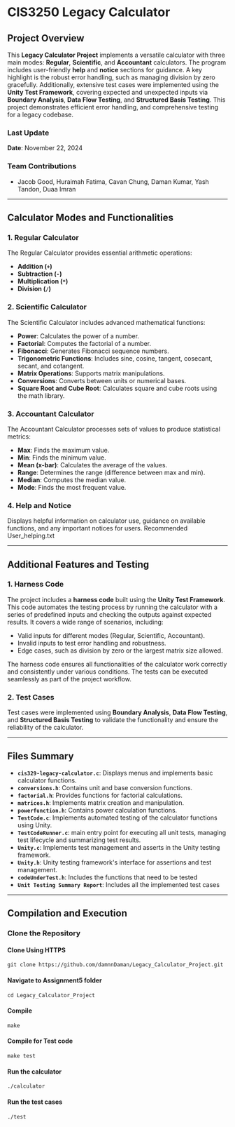 # CIS3250 Legacy Calculator

## Project Overview

This **Legacy Calculator Project** implements a versatile calculator with three main modes: **Regular**, **Scientific**, and **Accountant** calculators. The program includes user-friendly **help** and **notice** sections for guidance. A key highlight is the robust error handling, such as managing division by zero gracefully. Additionally, extensive test cases were implemented using the **Unity Test Framework**, covering expected and unexpected inputs via **Boundary Analysis**, **Data Flow Testing**, and **Structured Basis Testing**. This project demonstrates efficient error handling, and comprehensive testing for a legacy codebase.

### Last Update

**Date**: November 22, 2024

### Team Contributions

- Jacob Good, Huraimah Fatima, Cavan Chung, Daman Kumar, Yash Tandon, Duaa Imran

---

## Calculator Modes and Functionalities

### 1. Regular Calculator

The Regular Calculator provides essential arithmetic operations:

- **Addition (`+`)**
- **Subtraction (`-`)**
- **Multiplication (`*`)**
- **Division (`/`)**

### 2. Scientific Calculator

The Scientific Calculator includes advanced mathematical functions:

- **Power**: Calculates the power of a number.
- **Factorial**: Computes the factorial of a number.
- **Fibonacci**: Generates Fibonacci sequence numbers.
- **Trigonometric Functions**: Includes sine, cosine, tangent, cosecant, secant, and cotangent.
- **Matrix Operations**: Supports matrix manipulations.
- **Conversions**: Converts between units or numerical bases.
- **Square Root and Cube Root**: Calculates square and cube roots using the math library.

### 3. Accountant Calculator

The Accountant Calculator processes sets of values to produce statistical metrics:

- **Max**: Finds the maximum value.
- **Min**: Finds the minimum value.
- **Mean (x-bar)**: Calculates the average of the values.
- **Range**: Determines the range (difference between max and min).
- **Median**: Computes the median value.
- **Mode**: Finds the most frequent value.

### 4. Help and Notice

Displays helpful information on calculator use, guidance on available functions, and any important notices for users. Recommended User_helping.txt

---

## Additional Features and Testing

### 1. **Harness Code**

The project includes a **harness code** built using the **Unity Test Framework**. This code automates the testing process by running the calculator with a series of predefined inputs and checking the outputs against expected results. It covers a wide range of scenarios, including:

- Valid inputs for different modes (Regular, Scientific, Accountant).
- Invalid inputs to test error handling and robustness.
- Edge cases, such as division by zero or the largest matrix size allowed.

The harness code ensures all functionalities of the calculator work correctly and consistently under various conditions. The tests can be executed seamlessly as part of the project workflow.

### 2. **Test Cases**

Test cases were implemented using **Boundary Analysis**, **Data Flow Testing**, and **Structured Basis Testing** to validate the functionality and ensure the reliability of the calculator.

---

## Files Summary

- **`cis329-legacy-calculator.c`**: Displays menus and implements basic calculator functions.
- **`conversions.h`**: Contains unit and base conversion functions.
- **`factorial.h`**: Provides functions for factorial calculations.
- **`matrices.h`**: Implements matrix creation and manipulation.
- **`powerfunction.h`**: Contains power calculation functions.
- **`TestCode.c`**: Implements automated testing of the calculator functions using Unity.
- **`TestCodeRunner.c`**: main entry point for executing all unit tests, managing test lifecycle and summarizing test results.
- **`Unity.c`**: Implements test management and asserts in the Unity testing framework.
- **`Unity.h`**: Unity testing framework's interface for assertions and test management.
- **`codeUnderTest.h`**: Includes the functions that need to be tested
- **`Unit Testing Summary Report`**: Includes all the implemented test cases

---

## Compilation and Execution

### Clone the Repository

#### Clone Using HTTPS

    git clone https://github.com/damnnDaman/Legacy_Calculator_Project.git

#### Navigate to Assignment5 folder

    cd Legacy_Calculator_Project

#### Compile

    make

#### Compile for Test code

    make test

#### Run the calculator

    ./calculator

#### Run the test cases

    ./test

